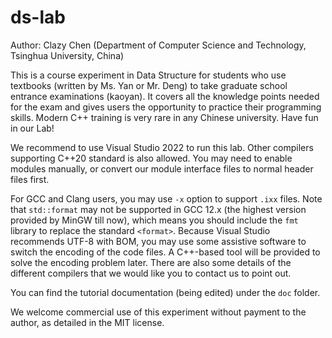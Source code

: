 # ds-lab
Author: Clazy Chen (Department of Computer Science and Technology, Tsinghua University, China)

This is a course experiment in Data Structure for students who use textbooks (written by Ms. Yan or Mr. Deng) to take graduate school entrance examinations (kaoyan). It covers all the knowledge points needed for the exam and gives users the opportunity to practice their programming skills. Modern C++ training is very rare in any Chinese university. Have fun in our Lab!

We recommend to use Visual Studio 2022 to run this lab.
Other compilers supporting C++20 standard is also allowed. You may need to enable modules manually, or convert our module interface files to normal header files first.

For GCC and Clang users, you may use `-x` option to support `.ixx` files. Note that `std::format` may not be supported in GCC 12.x (the highest version provided by MinGW till now), which means you should include the `fmt` library to replace the standard `<format>`. Because Visual Studio recommends UTF-8 with BOM, you may use some assistive software to switch the encoding of the code files. A C++-based tool will be provided to solve the encoding problem later. There are also some details of the different compilers that we would like you to contact us to point out.

You can find the tutorial documentation (being edited) under the `doc` folder.

We welcome commercial use of this experiment without payment to the author, as detailed in the MIT license.
